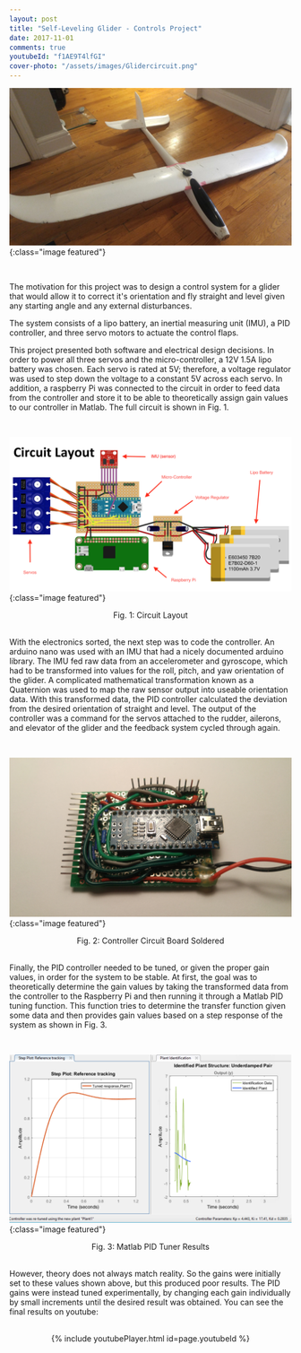 ```yaml
---
layout: post
title: "Self-Leveling Glider - Controls Project"
date: 2017-11-01
comments: true
youtubeId: "f1AE9T4lfGI"
cover-photo: "/assets/images/Glidercircuit.png"
---
```


<!-- Glider image will go here -->
![Glider](/assets/images/glider.jpg){:class="image featured"}

<br>

The motivation for this project was to design a control system for a glider that would allow it to correct it's orientation and fly straight and level given any starting angle and any external disturbances.

The system consists of a lipo battery, an inertial measuring unit (IMU), a PID controller, and three servo motors to actuate the control flaps.

This project presented both software and electrical design decisions. In order to power all three servos and the micro-controller, a 12V 1.5A lipo battery was chosen. Each servo is rated at 5V; therefore, a voltage regulator was used to step down the voltage to a constant 5V across each servo. In addition, a raspberry Pi was connected to the circuit in order to feed data from the controller and store it to be able to theoretically assign gain values to our controller in Matlab. The full circuit is shown in Fig. 1.

<br>

<!-- Circuit image will go here -->
![Circuit](/assets/images/Glidercircuit.png){:class="image featured"}
<center>Fig. 1: Circuit Layout</center>

<br>

With the electronics sorted, the next step was to code the controller. An arduino nano was used with an IMU that had a nicely documented arduino library. The IMU fed raw data from an accelerometer and gyroscope, which had to be transformed into values for the roll, pitch, and yaw orientation of the glider. A complicated mathematical transformation known as a Quaternion was used to map the raw sensor output into useable orientation data. With this transformed data, the PID controller calculated the deviation from the desired orientation of straight and level. The output of the controller was a command for the servos attached to the rudder, ailerons, and elevator of the glider and the feedback system cycled through again.

<br>

<!-- Real Circuit image will go here -->
![Circuit](/assets/images/circuit.jpg){:class="image featured"}
<center>Fig. 2: Controller Circuit Board Soldered</center>

<br>

Finally, the PID controller needed to be tuned, or given the proper gain values, in order for the system to be stable. At first, the goal was to theoretically determine the gain values by taking the transformed data from the controller to the Raspberry Pi and then running it through a Matlab PID tuning function. This function tries to determine the transfer function given some data and then provides gain values based on a step response of the system as shown in Fig. 3.

<br>

<!-- Matlab image will go here -->
![Matlab](/assets/images/matlab.png){:class="image featured"}
<center>Fig. 3: Matlab PID Tuner Results</center>

<br>

However, theory does not always match reality. So the gains were initially set to these values shown above, but this produced poor results. The PID gains were instead tuned experimentally, by changing each gain individually by small increments until the desired result was obtained. You can see the final results on youtube:

<br>
<center>{% include youtubePlayer.html id=page.youtubeId %}</center>
<br>